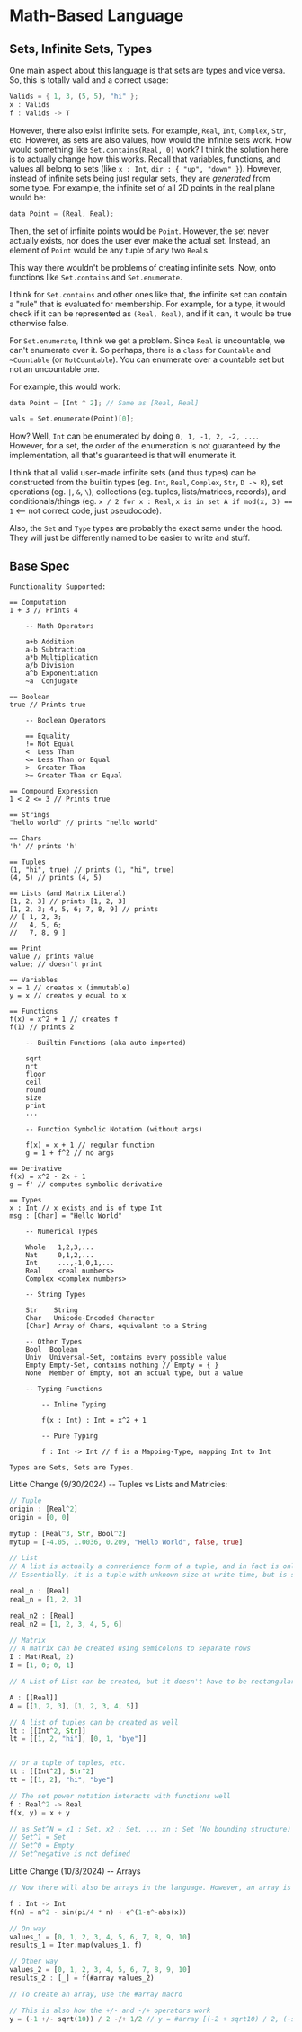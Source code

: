 # Math-Based Language

## Sets, Infinite Sets, Types

One main aspect about this language is that sets are types and vice versa. So, this is totally valid and a correct usage:
```rs
Valids = { 1, 3, (5, 5), "hi" };
x : Valids
f : Valids -> T
```
However, there also exist infinite sets. For example, `Real`, `Int`, `Complex`, `Str`, etc. However, as sets are also values, how would the infinite sets work. How would something like `Set.contains(Real, 0)` work? I think the solution here is to actually change how this works. Recall that variables, functions, and values all belong to sets (like `x : Int`, `dir : { "up", "down" }`). However, instead of infinite sets being just regular sets, they are _generated_ from some type. For example, the infinite set of all 2D points in the real plane would be:
```rs
data Point = (Real, Real);
```
Then, the set of infinite points would be `Point`. However, the set never actually exists, nor does the user ever make the actual set. Instead, an element of `Point` would be any tuple of any two `Real`s.

This way there wouldn't be problems of creating infinite sets.
Now, onto functions like `Set.contains` and `Set.enumerate`. 

I think for `Set.contains` and other ones like that, the infinite set can contain a "rule" that is evaluated for membership. For example, for a type, it would check if it can be represented as `(Real, Real)`, and if it can, it would be true otherwise false.

For `Set.enumerate`, I think we get a problem. Since `Real` is uncountable, we can't enumerate over it. So perhaps, there is a `class` for `Countable` and `~Countable` (or `NotCountable`). You can enumerate over a countable set but not an uncountable one.

For example, this would work:
```rs
data Point = [Int ^ 2]; // Same as [Real, Real]

vals = Set.enumerate(Point)[0];
```
How? Well, `Int` can be enumerated by doing `0, 1, -1, 2, -2, ...`. However, for a set, the order of the enumeration is not guaranteed by the implementation, all that's guaranteed is that will enumerate it.

I think that all valid user-made infinite sets (and thus types) can be constructed from the builtin types (eg. `Int`, `Real`, `Complex`, `Str`, `D -> R`), set operations (eg. `|`, `&`, `\`), collections (eg. tuples, lists/matrices, records), and conditionals/things (eg. `x / 2 for x : Real`, `x is in set A if mod(x, 3) == 1` <-- not correct code, just pseudocode).

Also, the `Set` and `Type` types are probably the exact same under the hood. They will just be differently named to be easier to write and stuff.

## Base Spec
```
Functionality Supported:

== Computation
1 + 3 // Prints 4

    -- Math Operators
    
    a+b Addition
    a-b Subtraction
    a*b Multiplication
    a/b Division
    a^b Exponentiation
    ~a  Conjugate

== Boolean
true // Prints true

    -- Boolean Operators

    == Equality
    != Not Equal
    <  Less Than
    <= Less Than or Equal
    >  Greater Than
    >= Greater Than or Equal

== Compound Expression
1 < 2 <= 3 // Prints true

== Strings
"hello world" // prints "hello world"

== Chars
'h' // prints 'h'

== Tuples
(1, "hi", true) // prints (1, "hi", true)
(4, 5) // prints (4, 5)

== Lists (and Matrix Literal)
[1, 2, 3] // prints [1, 2, 3]
[1, 2, 3; 4, 5, 6; 7, 8, 9] // prints
// [ 1, 2, 3; 
//   4, 5, 6;
//   7, 8, 9 ]

== Print
value // prints value
value; // doesn't print

== Variables
x = 1 // creates x (immutable)
y = x // creates y equal to x

== Functions
f(x) = x^2 + 1 // creates f
f(1) // prints 2

    -- Builtin Functions (aka auto imported)
    
    sqrt
    nrt
    floor
    ceil
    round
    size
    print
    ...

    -- Function Symbolic Notation (without args)

    f(x) = x + 1 // regular function
    g = 1 + f^2 // no args

== Derivative
f(x) = x^2 - 2x + 1
g = f' // computes symbolic derivative

== Types
x : Int // x exists and is of type Int
msg : [Char] = "Hello World"

    -- Numerical Types

    Whole   1,2,3,...
    Nat     0,1,2,...
    Int     ...,-1,0,1,...
    Real    <real numbers>
    Complex <complex numbers>

    -- String Types

    Str    String
    Char   Unicode-Encoded Character
    [Char] Array of Chars, equivalent to a String

    -- Other Types
    Bool  Boolean
    Univ  Universal-Set, contains every possible value
    Empty Empty-Set, contains nothing // Empty = { }
    None  Member of Empty, not an actual type, but a value

    -- Typing Functions

        -- Inline Typing

        f(x : Int) : Int = x^2 + 1

        -- Pure Typing

        f : Int -> Int // f is a Mapping-Type, mapping Int to Int

Types are Sets, Sets are Types.
```

Little Change (9/30/2024) -- Tuples vs Lists and Matricies:
```rs
// Tuple
origin : [Real^2]
origin = [0, 0]

mytup : [Real^3, Str, Bool^2]
mytup = [-4.05, 1.0036, 0.209, "Hello World", false, true]

// List
// A list is actually a convenience form of a tuple, and in fact is only used in types
// Essentially, it is a tuple with unknown size at write-time, but is still constant of course

real_n : [Real]
real_n = [1, 2, 3]

real_n2 : [Real]
real_n2 = [1, 2, 3, 4, 5, 6]

// Matrix
// A matrix can be created using semicolons to separate rows
I : Mat(Real, 2)
I = [1, 0; 0, 1]

// A List of List can be created, but it doesn't have to be rectangular, so isn't a matrix necessarily

A : [[Real]]
A = [[1, 2, 3], [1, 2, 3, 4, 5]]

// A list of tuples can be created as well
lt : [[Int^2, Str]]
lt = [[1, 2, "hi"], [0, 1, "bye"]]


// or a tuple of tuples, etc.
tt : [[Int^2], Str^2]
tt = [[1, 2], "hi", "bye"]

// The set power notation interacts with functions well
f : Real^2 -> Real
f(x, y) = x + y

// as Set^N = x1 : Set, x2 : Set, ... xn : Set (No bounding structure)
// Set^1 = Set
// Set^0 = Empty
// Set^negative is not defined
```

Little Change (10/3/2024) -- Arrays
```rs
// Now there will also be arrays in the language. However, an array is actually a list of values that is passed into an expression expecting a singular value, and executes the expression on each value of the array and outputs that.

f : Int -> Int
f(n) = n^2 - sin(pi/4 * n) + e^(1-e^-abs(x))

// On way
values_1 = [0, 1, 2, 3, 4, 5, 6, 7, 8, 9, 10]
results_1 = Iter.map(values_1, f)

// Other way
values_2 = [0, 1, 2, 3, 4, 5, 6, 7, 8, 9, 10]
results_2 : [_] = f(#array values_2)

// To create an array, use the #array macro

// This is also how the +/- and -/+ operators work
y = (-1 +/- sqrt(10)) / 2 -/+ 1/2 // y = #array [(-2 + sqrt10) / 2, (-sqrt10)/2]
```
    
